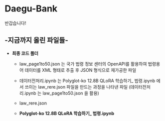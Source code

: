 # Daegu-Bank

반갑습니다!

## -지금까지 올린 파일들-
- **최종 코드 폴더** 

  - law_page1to50.json 는 국가 법령 정보 센터의 OpenAPI를 활용하여 법령용어 데이터를 XML 형태로 추출 후 JSON 형식으로 재가공한 파일

  - 데이터전처리.ipynb 는 Polyglot-ko 12.8B QLoRA 학습하기_ 법령.ipynb 에서 쓰이는 law_rere.json 파일을 만드는 과정을 나타낸 파일
(데이터전처리.ipynb 는 law_page1to50.json 을 활용)

  - law_rere.json
 
  - **Polyglot-ko 12.8B QLoRA 학습하기_ 법령.ipynb**
